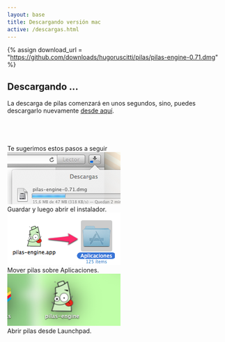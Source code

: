 ```yaml
---
layout: base 
title: Descargando versión mac
active: /descargas.html
---
```


{% assign download_url = "https://github.com/downloads/hugoruscitti/pilas/pilas-engine-0.71.dmg" %}

## Descargando ...

La descarga de pilas comenzará en unos segundos, sino, puedes descargarlo
nuevamente <a href='{{ download_url }}'>desde aquí</a>.


<iframe src="{{ download_url }}" style="display: none"></iframe>


<div class="grid_12 alpha" style='margin-top: 5em'>
<div class='center'>Te sugerimos estos pasos a seguir</div>

  <div class="feature grid_4 alpha center small">
    <img class='borde' src='images/descargas/mac_1.png'></img>
    <br/>
    Guardar y luego abrir el instalador.
  </div>

  <div class="feature grid_4 center small">
    <img class='borde' src='images/descargas/mac_2.png'></img>
    <br/>
    Mover pilas sobre Aplicaciones.
  </div>

  <div class="feature grid_4 omega center small">
    <img class='borde' src='images/descargas/mac_3.png'></img>
    <br/>
    Abrir pilas desde Launchpad.
  </div>
</div>
